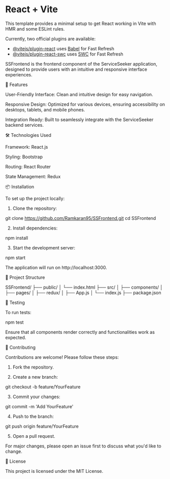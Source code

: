 # React + Vite

This template provides a minimal setup to get React working in Vite with HMR and some ESLint rules.

Currently, two official plugins are available:

- [@vitejs/plugin-react](https://github.com/vitejs/vite-plugin-react/blob/main/packages/plugin-react/README.md) uses [Babel](https://babeljs.io/) for Fast Refresh
- [@vitejs/plugin-react-swc](https://github.com/vitejs/vite-plugin-react-swc) uses [SWC](https://swc.rs/) for Fast Refresh

SSFrontend is the frontend component of the ServiceSeeker application, designed to provide users with an intuitive and responsive interface experiences.

🚀 Features

User-Friendly Interface: Clean and intuitive design for easy navigation.

Responsive Design: Optimized for various devices, ensuring accessibility on desktops, tablets, and mobile phones.

Integration Ready: Built to seamlessly integrate with the ServiceSeeker backend services.


🛠️ Technologies Used

Framework: React.js

Styling: Bootstrap 

Routing: React Router

State Management: Redux


📦 Installation

To set up the project locally:

1. Clone the repository:

git clone https://github.com/Ramkaran95/SSFrontend.git
cd SSFrontend


2. Install dependencies:

npm install


3. Start the development server:

npm start

The application will run on http://localhost:3000.



📁 Project Structure

SSFrontend/
├── public/
│   └── index.html
├── src/
│   ├── components/
│   ├── pages/
│   ├── redux/
│   ├── App.js
│   └── index.js
├── package.json

🧪 Testing

To run tests:

npm test

Ensure that all components render correctly and functionalities work as expected.

🤝 Contributing

Contributions are welcome! Please follow these steps:

1. Fork the repository.


2. Create a new branch:

git checkout -b feature/YourFeature


3. Commit your changes:

git commit -m 'Add YourFeature'


4. Push to the branch:

git push origin feature/YourFeature


5. Open a pull request.



For major changes, please open an issue first to discuss what you'd like to change.

📄 License

This project is licensed under the MIT License.
